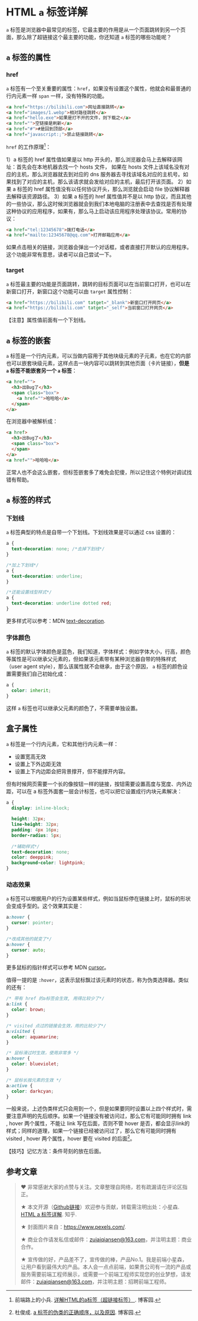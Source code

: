 # HTML `a` 标签详解

`a` 标签是浏览器中最常见的标签，它最主要的作用是从一个页面跳转到另一个页面，那么除了超链接这个最主要的功能，你还知道 `a` 标签的哪些功能呢？

## `a` 标签的属性

### href

`a` 标签有一个至关重要的属性：`href`，如果没有设置这个属性，他就会和最普通的行内元素一样 `span` 一样，没有特殊的功能。

```html
<a href="https://bilibili.com">网址直接跳转</a> 
<a href="images/1.webp">相对路径跳转</a>
<a href="hello.exe">如果是打不开的文件，则下载之</a>
<a href="">空链接是刷新</a>
<a href="#">#是回到顶部</a>
<a href="javascript:;">禁止链接跳转</a>
```

`href` 的工作原理[^1]：

1）a 标签的 href 属性值如果是以 http 开头的，那么浏览器会马上去解释该网址：首先会在本地机器去找一个 hosts 文件， 如果在 hosts 文件上该域名没有对应的主机，那么浏览器就去到对应的 dns 服务器去寻找该域名对应的主机号。如果找到了对应的主机，那么该请求就会发给对应的主机，最后打开该页面。
2）如果 a 标签的 href 属性值没有以任何协议开头，那么浏览就会启动 file 协议解释器去解释该资源路径。
3）如果 a 标签的 href 属性值并不是以 http 协议，而且其他的一些协议，那么这时候浏览器就会到我们本地电脑的注册表中去查找是否有处理这种协议的应用程序，如果有，那么马上启动该应用程序处理该协议。常用的协议：

```html
<a href="tel:12345678">拨打电话</a>
<a href="mailto:12345678@qq.com">打开邮箱应用</a>
```

如果点击相关的链接，浏览器会弹出一个对话框，或者直接打开默认的应用程序。这个功能非常有意思，读者可以自己尝试一下。

###  target

`a` 标签最主要的功能是页面跳转，跳转的目标页面可以在当前窗口打开，也可以在新窗口打开，新窗口这个功能可以由 `target` 属性控制：

```html
<a href="https://bilibili.com" tatget="_blank">新窗口打开网页</a> 
<a href="https://bilibili.com" tatget="_self">当前窗口打开网页</a> 
```

【注意】属性值前面有一个下划线。

## `a` 标签的嵌套

`a` 标签是一个行内元素，可以当做内容用于其他块级元素的子元素，也在它的内部也可以嵌套块级元素，这样点击一块内容可以跳转到其他页面（卡片链接），**但是 `a` 标签不能嵌套另一个 `a` 标签**：

```html
<a href="">
  <h3>出Bug了</h3>
  <span class="box">
    <a href="">哈哈哈</a>
  </span>
</a>
```

在浏览器中被解析成：

```html
<a href>
  <h3>出Bug了</h3>
  <span class="box">
  </span>
</a>
<a href="">哈哈哈</a>
```

正常人也不会这么嵌套，但标签嵌套多了难免会犯傻，所以记住这个特例对调试找错有帮助。

## `a`  标签的样式

### 下划线

`a` 标签典型的特点是自带一个下划线。下划线效果是可以通过 css 设置的：

```css
a {
  text-decoration: none; /*去掉下划线*/
}

/*加上下划线*/
a {
  text-decoration: underline;
}

/*还能设置线型样式*/
a {
  text-decoration: underline dotted red;
}
```

更多样式可以参考：MDN [text-decoration](https://developer.mozilla.org/en-US/docs/Web/CSS/text-decoration).

### 字体颜色

`a` 标签的默认字体颜色是蓝色，我们知道，字体样式：例如字体大小，行高，颜色等属性是可以继承父元素的，但如果该元素带有某种浏览器自带的特殊样式（user agent style），那么该属性就不会继承，由于这个原因， `a` 标签的颜色设置需要我们自己初始化成：

```css
a {
  color: inherit;
}
```

这样 `a` 标签也可以继承父元素的颜色了，不需要单独设置。

## 盒子属性

`a` 标签是一个行内元素，它和其他行内元素一样：

- 设置宽高无效
- 设置上下外边距无效
- 设置上下内边距会把背景撑开，但不能撑开内容。

但有时候网页需要一个长的像按钮一样的链接，按钮需要设置高度与宽度、内外边距，可以在 a 标签外面套一层会计标签，也可以把它设置成行内块元素解决：

```css
a {
  display: inline-block;
  
  height: 32px;
  line-height: 32px;
  padding: 4px 16px;
  border-radius: 5px;
  
  /*辅助样式*/
  text-decoration: none;
  color: deeppink;
  background-color: lightpink;
}
```

### 动态效果

`a` 标签可以根据用户的行为设置某些样式，例如当鼠标停在链接上时，鼠标的形状会变成手型的。这个效果其实是：

```css
a:hover {
  cursor: pointer;
}

/*改成其他的就变了*/
a:hover {
  cursor: auto;
}
```

更多鼠标的指针样式可以参考 MDN [cursor](https://developer.mozilla.org/en-US/docs/Web/CSS/cursor)。

值得一提的是 `:hover`，这表示鼠标飘过该元素时的状态，称为伪类选择器。类似的还有：

```css
/* 带有 href 的a标签会生效, 用得比较少了*/
a:link {
  color: brown;
}

/* visited 点过的链接会生效，用的比较少了*/
a:visited {
  color: aquamarine;
}

/* 鼠标滑过时生效，使用非常多 */
a:hover {
  color: blueviolet;
}

/* 鼠标长按元素的生效 */
a:active {
  color: darkcyan;
}
```

一般来说，上述伪类样式只会用到一个，但是如果要同时设置以上四个样式时，需要注意声明的先后顺序。如果一个链接没有被访问过，那么它有可能同时拥有 link , hover 两个属性，不能让 link 写在后面，否则不管 hover 是否，都会显示link的样式；同样的道理，如果一个链接已经被访问过了，那么它有可能同时拥有visited , hover 两个属性，hover 要在 visited 的后面[^2]。

【技巧】记忆方法：条件苛刻的放在后面。

## 参考文章

[^1]:前端路上的小兵. [详解HTML的a标签（超链接标签） ](https://www.cnblogs.com/shcrk/p/9279960.html). 博客园.

[^2]:杜俊成. [a 标签的伪类的正确顺序，以及原因](https://www.cnblogs.com/dujuncheng/p/8a44d12f5dec0def9518321af4e71c22.html). 博客园. 



> ♥ 非常感谢大家的点赞与关注。文章整理自网络，若有疏漏请在评论区指正。
>
> ★ 本文开源（[Github链接](https://github.com/xiayulu/frontend-all-in-one)）欢迎参与贡献，转载需注明出处：小星森. [HTML a 标签详解](https://zhuanlan.zhihu.com/p/573177374). 知乎.
>
> ★ 封面图片来自：https://www.pexels.com/.
>
> ★ 商业合作请发私信或邮件：zuiaiqiansen@163.com，并注明主题：商业合作。
>
> ★ 宣传做的好，产品差不了，宣传做的棒，产品No.1。我是前端小星森，让用户看到最伟大的产品。本人会一点点前端，如果贵公司有一流的产品或服务需要前端工程师展示，或需要一个前端工程师实现您的创业梦想，请发邮件：zuiaiqiansen@163.com，并注明主题：招聘前端工程师。
